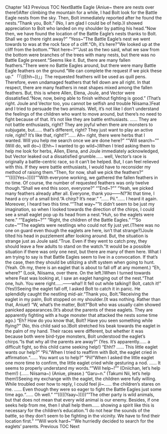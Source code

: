 Chapter 143 Previous TOC NextBattle Eagle (Aniue~ there are nests over there!)After climbing the mountain for a while, I had Bolt look for the Battle Eagle nests from the sky. Then, Bolt immediately reported after he found the nests.“Thank you, Bolt.” (No, I am glad I could be of help.)I showed appreciation to Bolt who landed on my shoulder by patting his head.“Now then, we have found the location of the Battle Eagle’s nests thanks to Bolt. Shall we go there right away?” “Yess~”The Battle Eagle’s nest we went towards to was at the rock face of a cliff.“Oh, it’s here?”We looked up at the cliff from the bottom.“”Not here~?””Just as the two said, what we saw from the bottom were branches of the trees with many nests, but there was no Battle Eagle present.“Seems like it. But, there are many fallen feathers.”There were no Battle Eagles around, but there were many Battle Eagle feathers on the ground.“We can complete the request if we pick these up.” 「「((Ehh~))」」The requested feathers will be used as quill pens. Therefore, even undamaged feathers that fell down are all right. In that respect, there are many feathers in neat shapes mixed among the fallen feathers. But, this is where Allen, Elena, Joule, and Vector were dissatisfied.“Now, now, being able to finish without fighting is good.” (That’s right. Joule and Vector too, you cannot be selfish and trouble Niisama.)Feat and I tried to persuade the two animals. Well, it’s not like I don’t understand the feelings of the children who want to move around, but there’s no need to fight because of that. It’s not like they are battle enthusiasts. …… They are not battle enthusiasts, right? They are joyful when there are monsters to subjugate, but…… that’s different, right? They just want to play an active role, right? It’s like that, right!?“…… Ah~ right, there were herbs that I wanted. Will you help me search once we are done here?” “”Will search~”” (Will do, will do~) (Ehh~ I wanted to go wild~)When I tried asking them to help me look for herbs, Allen, Elena, and Joule immediately acknowledged, but Vector leaked out a dissatisfied grumble…… well, Vector’s race is originally a battle-centric race, so it can’t be helped. But, I can feel relieved with this. If they were battle enthusiasts, I would have to reconsider my method of raising them.“Then, for now, shall we pick the feathers?” “”(((((Yes~)))))””With everyone working, we gathered the fallen feathers in no time. Of course, the number of requested feathers was only twelve though.“Shall we end this soon, everyone?” “”End~?”” “Yeah, we picked many feathers already after all. Everyone, thank you――N?”At that time, I heard a cry of a small bird.“A chirp? It’s near.” “…… Pii.”…… I heard it again. Moreover, I heard two this time.“”That way~””It didn’t seem to be just my imagination, so when I looked towards the direction of the chirps, I could see a small eaglet pop up its head from a nest.“Huh, so the eaglets were here.” “”Eaglets~?”” “Right, the children of the Battle Eagles.” “”So cute~””The eaglets were nestlings who could not fly just yet.(There was no one on guard even though the eaglets are here, isn’t that strange?)Joule tilted his head in puzzlement after looking around. But, the situation is strange just as Joule said.“True. Even if they went to catch prey, they should leave a few adults to stand on the watch.”It would be a possible situation if there was only one nest, but there are many of them here. What I am trying to say is that Battle Eagles seem to live in a convocation. If that’s the case, then they should be utilizing a shift system when going to hunt.(Yeah. Oh my, there is an eaglet that is about to fall off at any moment.) “Eh, where?” (Look, Niisama, over there. On the left.)When I turned towards where Feat was looking at, I saw an eaglet hanging out of the nest.“That one, huh. You were right……――wha!! It fell out while talking!! Bolt, catch it!” (Yes!)Seeing the eaglet fall off, I asked Bolt to catch it in panic. He splendidly caught the nestling mid-air.“Thank you, Bolt.”Receiving the eaglet in my palm, Bolt stopped on my shoulder.(It was nothing. Rather than that, Aniue!) “W, what’s the matter, Bolt?”Bolt who was usually calm showed panicked appearances.(It’s about the parents of these eaglets. They are apparently fighting with a huge monster that attacked the nests some time ago.) “Eh? How do you know that, Bolt? Have you seen something while flying?” (No, this child said so.)Bolt stretched his beak towards the eaglet in the palm of my hand. Their races were different, but whether it was because both were bird-type monsters, Bolt understood the eaglet’s chirps.“Is that why all the parents are away?” (Yes. It’s apparently…… a difficult fight, so this child came seeking help!) “Ehh!? …… This little eaglet wants our help?” “Pii.”When I tried to reaffirm with Bolt, the eaglet cried in affirmation.“…… You want us to help?” “Pii!”When I asked the little eaglet one more time to confirm, the little eaglet cried while gesturing a nod. …… It seems to properly understand my words.“”Will help~!”” (Oniichan, let’s help them!) (…… Niisama~) (Aniue, please.) “Garu~n.” (Takumi Nii, let’s help them!)Seeing my exchange with the eaglet, the children were fully willing. While troubled over how to reply, I could feel jii~…… the children’s stares on me. …… Even though they were so eager to fight the Battle Eagles just some time ago.“…… Oh well.” “”(((((Yaay~)))))””The other party is wild animals, but that does not mean that every wild animal is our enemy. Besides, if one seeks help from me, then I shall help them…… showing a spirit like this is necessary for the children’s education.“I do not hear the sounds of the battle, so they don’t seem to be fighting in the vicinity. We have to find their location first.” “”Will work hard~””We hurriedly decided to search for the eaglets’ parents. Previous TOC Next